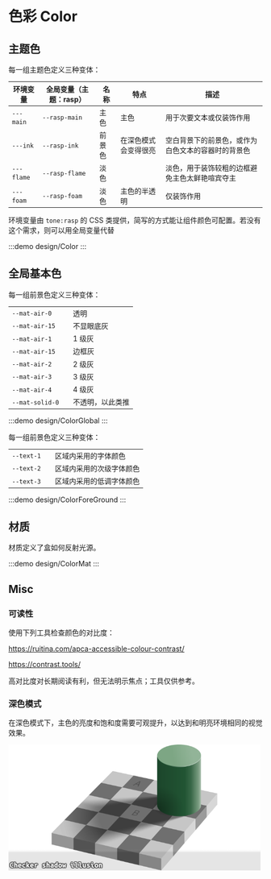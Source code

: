 # 色彩 Color

## 主题色

每一组主题色定义三种变体：

| 环境变量   | 全局变量（主题：rasp） | 名称   | 特点                 | 描述                                               |
| ---------- | ---------------------- | ------ | -------------------- | -------------------------------------------------- |
| `---main`  | `--rasp-main`          | 主色   | 主色                 | 用于次要文本或仅装饰作用                           |
| `---ink`  | `--rasp-ink`          | 前景色 | 在深色模式会变得很亮 | 空白背景下的前景色，或作为白色文本的容器时的背景色 |
| `---flame` | `--rasp-flame`         | 淡色   |                      | 淡色，用于装饰较粗的边框避免主色太鲜艳喧宾夺主     |
| `---foam`  | `--rasp-foam`          | 淡色   | 主色的半透明         | 仅装饰作用                                         |

环境变量由 `tone:rasp` 的 CSS 类提供，简写的方式能让组件颜色可配置。若没有这个需求，则可以用全局变量代替

:::demo design/Color
:::

## 全局基本色

每一组前景色定义三种变体：

|                 |     |                  |
| --------------- | --- | ---------------- |
| `--mat-air-0`   |     | 透明             |
| `--mat-air-15`  |     | 不显眼底灰       |
| `--mat-air-1`   |     | 1 级灰           |
| `--mat-air-15`  |     | 边框灰           |
| `--mat-air-2`   |     | 2 级灰           |
| `--mat-air-3`   |     | 3 级灰           |
| `--mat-air-4`   |     | 4 级灰           |
| `--mat-solid-0` |     | 不透明，以此类推 |

:::demo design/ColorGlobal
:::

每一组前景色定义三种变体：

|            |     |                          |
| ---------- | --- | ------------------------ |
| `--text-1` |     | 区域内采用的字体颜色     |
| `--text-2` |     | 区域内采用的次级字体颜色 |
| `--text-3` |     | 区域内采用的低调字体颜色 |

:::demo design/ColorForeGround
:::

## 材质

材质定义了盒如何反射光源。

:::demo design/ColorMat
:::

## Misc

### 可读性

使用下列工具检查颜色的对比度：

https://ruitina.com/apca-accessible-colour-contrast/

https://contrast.tools/

高对比度对长期阅读有利，但无法明示焦点；工具仅供参考。

### 深色模式

在深色模式下，主色的亮度和饱和度需要可观提升，以达到和明亮环境相同的视觉效果。

![Checker shadow illusion](./Color01.png)
